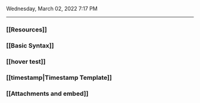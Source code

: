 Wednesday, March 02, 2022  7:17 PM

-------------------------

### [[Resources]]

### [[Basic Syntax]]

### [[hover test]]

### [[timestamp|Timestamp Template]]

### [[Attachments and embed]]
